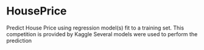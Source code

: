 # HousePrice
Predict House Price using regression model(s) fit to a training set.
This competition is provided by Kaggle
Several models were used to perform the prediction
